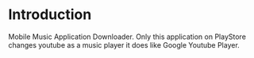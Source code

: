 # Introduction 
Mobile Music Application Downloader.
Only this application on PlayStore changes youtube as a music player it does like Google Youtube Player.

